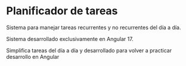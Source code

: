 # Planificador de tareas

Sistema para manejar tareas recurrentes y no recurrentes del día a día. 

Sistema desarrollado exclusivamente en Angular 17. 

Simplifica tareas del día a día y desarrollado para volver a practicar desarrollo en Angular
